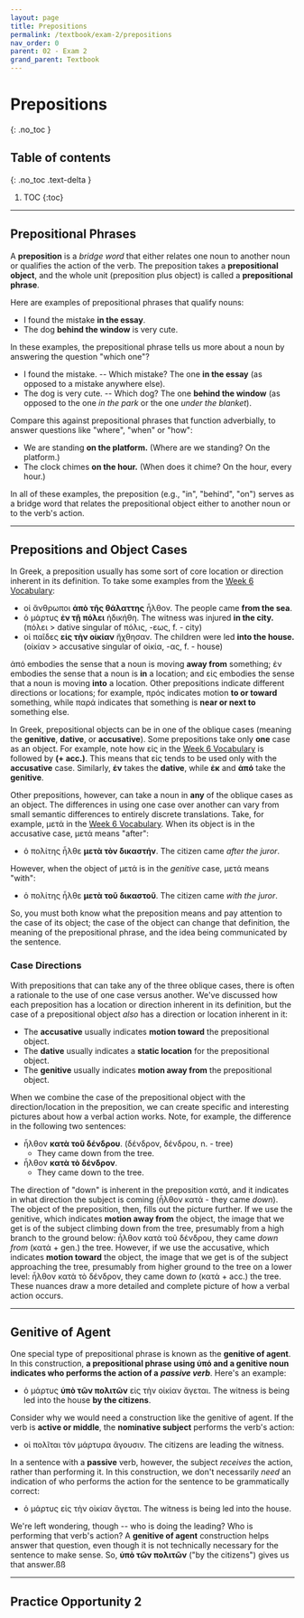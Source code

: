 ```yaml
---
layout: page
title: Prepositions
permalink: /textbook/exam-2/prepositions
nav_order: 0
parent: 02 - Exam 2
grand_parent: Textbook
---
```


# Prepositions
{: .no_toc }

## Table of contents
{: .no_toc .text-delta }

1. TOC
{:toc}

***

## Prepositional Phrases

A **preposition** is a *bridge word* that either relates one noun to another noun or qualifies the action of the verb. The preposition takes a **prepositional object**, and the whole unit (preposition plus object) is called a **prepositional phrase**.

Here are examples of prepositional phrases that qualify nouns:
* I found the mistake **in the essay**.
* The dog **behind the window** is very cute.

In these examples, the prepositional phrase tells us more about a noun by answering the question "which one"?
* I found the mistake. -- Which mistake? The one **in the essay** (as opposed to a mistake anywhere else).
* The dog is very cute. -- Which dog? The one **behind the window** (as opposed to the one *in the park* or the one *under the blanket*).

Compare this against prepositional phrases that function adverbially, to answer questions like "where", "when" or "how":
* We are standing **on the platform.** (Where are we standing? On the platform.)
* The clock chimes **on the hour.** (When does it chime? On the hour, every hour.)

In all of these examples, the preposition (e.g., "in", "behind", "on") serves as a bridge word that relates the prepositional object either to another noun or to the verb's action.

***

## Prepositions and Object Cases

In Greek, a preposition usually has some sort of core location or direction inherent in its definition. To take some examples from the [Week 6 Vocabulary](../../vocabulary/week-06-vocabulary):

* οἱ ἄνθρωποι **ἀπὸ τῆς θάλαττης** ἦλθον. The people came **from the sea**.
* ὁ μάρτυς **ἐν τῇ πόλει** ἠδικήθη. The witness was injured **in the city.** (πόλει > dative singular of πόλις, -εως, f. - city)
* οἱ παῖδες **εἰς τὴν οἰκίαν** ἤχθησαν. The children were led **into the house.** (οἰκίαν > accusative singular of οἰκία, -ας, f. - house)

ἀπό embodies the sense that a noun is moving **away from** something; ἐν embodies the sense that a noun is **in** a location; and εἰς embodies the sense that a noun is moving **into** a location. Other prepositions indicate different directions or locations; for example, πρός indicates motion **to or toward** something, while παρά indicates that something is **near or next to** something else.

In Greek, prepositional objects can be in one of the oblique cases (meaning the **genitive**, **dative**, or **accusative**). Some prepositions take only **one** case as an object. For example, note how εἰς in the [Week 6 Vocabulary](../../vocabulary/week-06-vocabulary) is followed by **(+ acc.)**. This means that εἰς tends to be used only with the **accusative** case. Similarly, **ἐν** takes the **dative**, while **ἐκ** and **ἀπό** take the **genitive**.

Other prepositions, however, can take a noun in **any** of the oblique cases as an object. The differences in using one case over another can vary from small semantic differences to entirely discrete translations. Take, for example, μετά in the [Week 6 Vocabulary](../../vocabulary/week-06-vocabulary). When its object is in the accusative case, μετά means "after":

* ὁ πολίτης ἦλθε **μετὰ τὸν δικαστήν**. The citizen came *after the juror*.

However, when the object of μετά is in the *genitive* case, μετά means "with":

* ὁ πολίτης ἦλθε **μετὰ τοῦ δικαστοῦ**. The citizen came *with the juror*.

So, you must both know what the preposition means and pay attention to the case of its object; the case of the object can change that definition, the meaning of the prepositional phrase, and the idea being communicated by the sentence.

### Case Directions

With prepositions that can take any of the three oblique cases, there is often a rationale to the use of one case versus another. We've discussed how each preposition has a location or direction inherent in its definition, but the case of a prepositional object *also* has a direction or location inherent in it:
* The **accusative** usually indicates **motion toward** the prepositional object.
* The **dative** usually indicates a **static location** for the prepositional object.
* The **genitive** usually indicates **motion away from** the prepositional object.

When we combine the case of the prepositional object with the direction/location in the preposition, we can create specific and interesting pictures about how a verbal action works. Note, for example, the difference in the following two sentences:

* ἦλθον **κατὰ τοῦ δένδρου**. (δένδρον, δένδρου, n. - tree)
  * They came down from the tree.
* ἦλθον **κατὰ τὸ δένδρον**.
  * They came down to the tree.

The direction of "down" is inherent in the preposition κατά, and it indicates in what direction the subject is coming (ἦλθον κατά - they came *down*). The object of the preposition, then, fills out the picture further. If we use the genitive, which indicates **motion away from** the object, the image that we get is of the subject climbing down from the tree, presumably from a high branch to the ground below: ἦλθον κατὰ τοῦ δένδρου, they came *down from* (κατά + gen.) the tree. However, if we use the accusative, which indicates **motion toward** the object, the image that we get is of the subject approaching the tree, presumably from higher ground to the tree on a lower level: ἦλθον κατὰ τὸ δένδρον, they came down *to* (κατά + acc.) the tree. These nuances draw a more detailed and complete picture of how a verbal action occurs.

***

## Genitive of Agent

One special type of prepositional phrase is known as the **genitive of agent**. In this construction, **a prepositional phrase using ὑπό and a genitive noun indicates who performs the action of a** ***passive verb***. Here's an example:

* ὁ μάρτυς **ὑπὸ τῶν πολιτῶν** εἰς τὴν οἰκίαν ἄγεται. The witness is being led into the house **by the citizens**.

Consider why we would need a construction like the genitive of agent. If the verb is **active or middle**, the **nominative subject** performs the verb's action:

* οἱ πολῖται τὸν μάρτυρα ἄγουσιν. The citizens are leading the witness.

In a sentence with a **passive** verb, however, the subject *receives* the action, rather than performing it. In this construction, we don't necessarily *need* an indication of who performs the action for the sentence to be grammatically correct:

* ὁ μάρτυς εἰς τὴν οἰκίαν ἄγεται. The witness is being led into the house.

We're left wondering, though -- who is doing the leading? Who is performing that verb's action? A **genitive of agent** construction helps answer that question, even though it is not technically necessary for the sentence to make sense. So, **ὑπὸ τῶν πολιτῶν** ("by the citizens") gives us that answer.ßß

***

## Practice Opportunity 2


